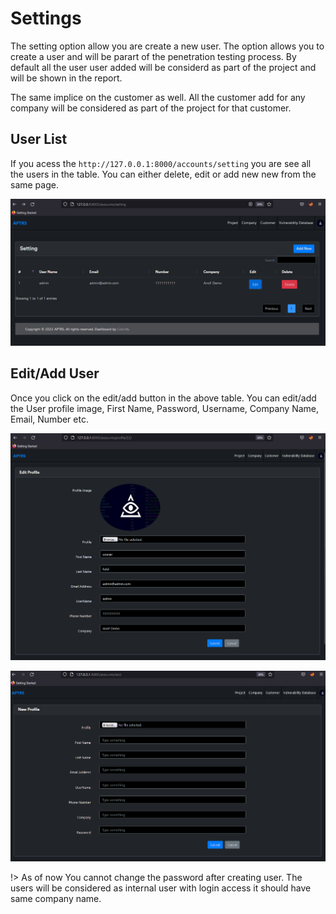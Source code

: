 # Settings

The setting option allow you are create a new user. The option allows you to create a user and will be parart of the penetration testing process. By default all the user user added will be considerd as part of the project and will be shown in the report.

The same implice on the customer as well. All the customer add for any company will be considered as part of the project for that customer.


## User List

If you acess the `http://127.0.0.1:8000/accounts/setting` you are see all the users in the table. You can either delete, edit or add new new from the same page.

![View User](image/View%20User.png)

## Edit/Add User 

Once you click on the edit/add button in the above table. You can edit/add the User profile image, First Name, Password, Username, Company Name, Email, Number etc.

![Edit User](image/Edit%20User.png)

![Add User](image/Add%20User.png)

!> As of now You cannot change the password after creating user. The users will be considered as internal user with login access it should have same company name.
